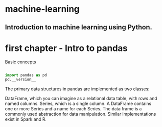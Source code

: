 # machine-learning
Introduction to machine learning using Python.
--

# first chapter - Intro to pandas

Basic concepts

```python

import pandas as pd
pd.__version__

```

The primary data structures in pandas are implemented as two classes: </br>

DataFrame, which you can imagine as a relational data table, with rows and named columns.
Series, which is a single column. A DataFrame contains one or more Series and a name for each Series.
The data frame is a commonly used abstraction for data manipulation. Similar implementations exist in Spark and R.